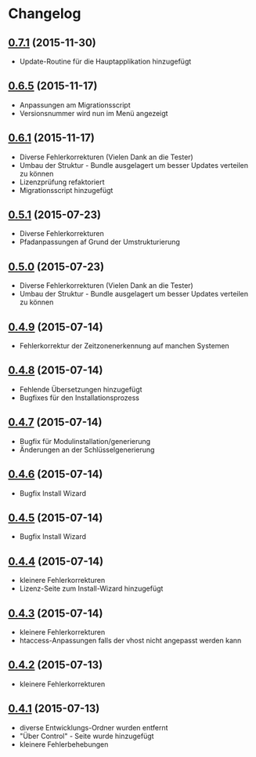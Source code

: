 # Changelog

## [0.7.1](https://github.com/slashworks/control/releases/tag/0.7.0) (2015-11-30)

- Update-Routine für die Hauptapplikation hinzugefügt


## [0.6.5](https://github.com/slashworks/control/releases/tag/0.6.5) (2015-11-17)

- Anpassungen am Migrationsscript
- Versionsnummer wird nun im Menü angezeigt


## [0.6.1](https://github.com/slashworks/control/releases/tag/0.6.1) (2015-11-17)

- Diverse Fehlerkorrekturen (Vielen Dank an die Tester)
- Umbau der Struktur - Bundle ausgelagert um besser Updates verteilen zu können
- Lizenzprüfung refaktoriert
- Migrationsscript hinzugefügt


## [0.5.1](https://github.com/slashworks/control/releases/tag/0.5.1) (2015-07-23)

- Diverse Fehlerkorrekturen
- Pfadanpassungen af Grund der Umstrukturierung


## [0.5.0](https://github.com/slashworks/control/releases/tag/0.5.0) (2015-07-23)

- Diverse Fehlerkorrekturen (Vielen Dank an die Tester)
- Umbau der Struktur - Bundle ausgelagert um besser Updates verteilen zu können


## [0.4.9](https://github.com/slashworks/control/releases/tag/0.4.9) (2015-07-14)

- Fehlerkorrektur der Zeitzonenerkennung auf manchen Systemen


## [0.4.8](https://github.com/slashworks/control/releases/tag/0.4.8) (2015-07-14)

- Fehlende Übersetzungen hinzugefügt
- Bugfixes für den Installationsprozess


## [0.4.7](https://github.com/slashworks/control/releases/tag/0.4.7) (2015-07-14)

- Bugfix für Modulinstallation/generierung
- Änderungen an der Schlüsselgenerierung


## [0.4.6](https://github.com/slashworks/control/releases/tag/0.4.6) (2015-07-14)

- Bugfix Install Wizard


## [0.4.5](https://github.com/slashworks/control/releases/tag/0.4.5) (2015-07-14)

- Bugfix Install Wizard


## [0.4.4](https://github.com/slashworks/control/releases/tag/0.4.4) (2015-07-14)

- kleinere Fehlerkorrekturen
- Lizenz-Seite zum Install-Wizard hinzugefügt


## [0.4.3](https://github.com/slashworks/control/releases/tag/0.4.3) (2015-07-14)

- kleinere Fehlerkorrekturen
- htaccess-Anpassungen falls der vhost nicht angepasst werden kann


## [0.4.2](https://github.com/slashworks/control/releases/tag/0.4.2) (2015-07-13)

- kleinere Fehlerkorrekturen


## [0.4.1](https://github.com/slashworks/control/releases/tag/0.4.1) (2015-07-13)

- diverse Entwicklungs-Ordner wurden entfernt
- "Über Control" - Seite wurde hinzugefügt
- kleinere Fehlerbehebungen
